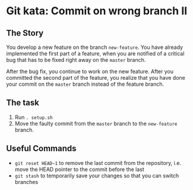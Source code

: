 # Git kata: Commit on wrong branch II

## The Story

You develop a new feature on the branch `new-feature`. You have already
implemented the first part of a feature, when you are notified of a critical
bug that has to be fixed right away on the `master` branch.

After the bug fix, you continue to work on the new feature. After you committed
the second part of the feature, you realize that you have done your commit on
the `master` branch instead of the feature branch.

## The task

1. Run `. setup.sh`
2. Move the faulty commit from the `master` branch to the `new-feature` branch.

## Useful Commands

* `git reset HEAD~1` to remove the last commit from the repository, i.e. move
  the HEAD pointer to the commit before the last
* `git stash` to temporarily save your changes so that you can switch branches
